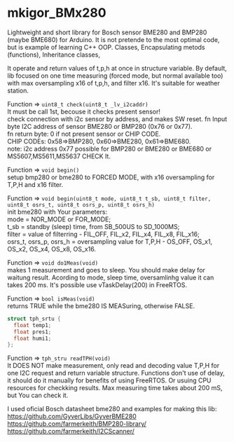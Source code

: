 # mkigor_BMx280
Lightweight and short library for Bosch sensor BME280 and BMP280 (maybe BME680) for Arduino.
It is not pretende to the most optimal code, but is example of learning C++ OOP.
Classes, Encapsulating metods (functions), Inheritance classes, 

It operate and return values of t,p,h at once in structure variable.
By default, lib focused on one time measuring (forced mode, but normal available too) 
with max oversampling x16 of t,p,h, and filter x16. It's suitable for weather station.

Function => `uint8_t check(uint8_t _lv_i2caddr)`<BR>
It must be call 1st, becouse it checks present sensor!<BR>
check connection with i2c sensor by address, and makes SW reset.
fn Input byte I2C address of sensor BME280 or BMP280 (0x76 or 0x77).<BR>
fn return byte: 0 if not present sensor or CHIP CODE.<BR>
CHIP CODEs: 0x58=>BMP280, 0x60=>BME280, 0x61=>BME680.<BR>
note: i2c address 0x77 possible for BMP280 or BME280 or BME680 or MS5607,MS5611,MS5637 CHECK It.

Function => `void begin()`<BR>
setup bmp280 or bme280 to FORCED MODE, with x16 oversampling for T,P,H and x16 filter.<BR>

Function => `void begin(uint8_t mode, uint8_t t_sb, uint8_t filter, uint8_t osrs_t, uint8_t osrs_p, uint8_t osrs_h)`<BR>
init bme280 with Your parameters:<BR>
mode = NOR_MODE or FOR_MODE; <BR>
t_sb = standby (sleep) time, from SB_500US to SD_1000MS;<BR>
filter  =  value of filterring - FIL_OFF, FIL_x2, FIL_x4, FIL_x8, FIL_x16;<BR>
osrs_t, osrs_p, osrs_h = oversampling value for T,P,H - OS_OFF, OS_x1, OS_x2, OS_x4, OS_x8, OS_x16.<BR>

Function => `void do1Meas(void)`<BR>
makes 1 measurement and goes to sleep. You should make delay for waitung result.
Acording to mode, sleep time, oversamlinhg value it can takes 200 ms. It's possible use vTaskDelay(200) in FreeRTOS.<BR>

Function => `bool isMeas(void)`<BR>
returns TRUE while the bme280 IS MEASuring, otherwise FALSE.<BR>


```c++
struct tph_srtu {
  float temp1;
  float pres1;
  float humi1;
};
```
Function => `tph_stru readTPH(void)`<BR>
It DOES NOT make measurement, only read and decoding value T,P,H for one I2C request and return variable  structure. Functions don't use of delay, it should do it manually for benefits of using FreeRTOS.
Or usuing CPU resources for checkking results. Max measuring time takes about 200 mS, but You can check it.<BR>

I used oficial Bosch datasheet bme280 and examples for making this lib:<BR>
https://github.com/GyverLibs/GyverBME280<BR>
https://github.com/farmerkeith/BMP280-library/<BR>
https://github.com/farmerkeith/I2CScanner/<BR>
